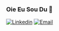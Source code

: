 ### Oie Eu Sou Du 🤗 

[![Linkedin](https://img.shields.io/badge/LinkedIn-0077B5?style=for-the-badge&logo=linkedin&logoColor=white)](https://www.linkedin.com/in/eduarda-lins-118540176/)
[![Email](https://img.shields.io/badge/Gmail-D14836?style=for-the-badge&logo=gmail&logoColor=white)](csetchip000@gmail.com)
